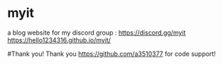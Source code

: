 # myit
a blog website for my discord group : https://discord.gg/myit
https://hello1234316.github.io/myit/

#Thank you!
Thank you https://github.com/a3510377 for code support!
